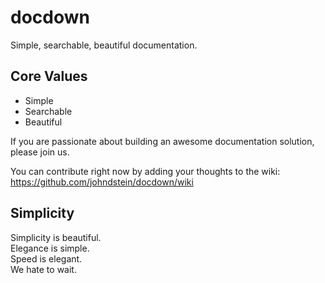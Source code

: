 # docdown

Simple, searchable, beautiful documentation.

## Core Values

* Simple
* Searchable
* Beautiful

If you are passionate about building an awesome documentation solution, please join us.

You can contribute right now by adding your thoughts to the wiki: https://github.com/johndstein/docdown/wiki

## Simplicity

Simplicity is beautiful.    
Elegance is simple.   
Speed is elegant.   
We hate to wait.   
